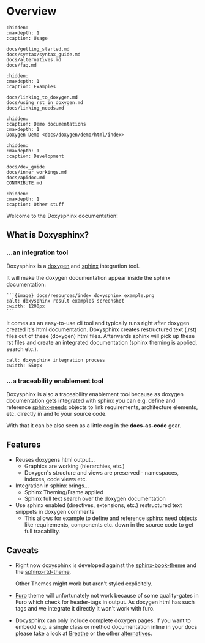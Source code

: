 <!--
=====================================================================================
 C O P Y R I G H T
-------------------------------------------------------------------------------------
 Copyright (c) 2022 by Robert Bosch GmbH. All rights reserved.

 Author(s):
 - Markus Braun, :em engineering methods AG (contracted by Robert Bosch GmbH)
=====================================================================================
-->

# Overview

```{toctree}
:hidden:
:maxdepth: 1
:caption: Usage

docs/getting_started.md
docs/syntax/syntax_guide.md
docs/alternatives.md
docs/faq.md
```

```{toctree}
:hidden:
:maxdepth: 1
:caption: Examples

docs/linking_to_doxygen.md
docs/using_rst_in_doxygen.md
docs/linking_needs.md
```

```{toctree}
:hidden:
:caption: Demo documentations
:maxdepth: 1
Doxygen Demo <docs/doxygen/demo/html/index>
```

```{toctree}
:hidden:
:maxdepth: 1
:caption: Development

docs/dev_guide
docs/inner_workings.md
docs/apidoc.md
CONTRIBUTE.md
```

```{toctree}
:hidden:
:maxdepth: 1
:caption: Other stuff
```

Welcome to the Doxysphinx documentation!

## What is Doxysphinx?

### ...an integration tool

Doxysphinx is a [doxygen](https://doxygen.nl) and [sphinx](https://sphinx-doc.org) integration tool.

It will make the doxygen documentation appear inside the sphinx documentation:

````{card}
```{image} docs/resources/index_doxysphinx_example.png
:alt: doxysphinx result examples screenshot
:width: 1200px
```
````

It comes as an easy-to-use cli tool and typically runs right after doxygen created it's html documentation.
Doxysphinx creates restructured text (.rst) files out of these (doxygen) html files.
Afterwards sphinx will pick up these rst files and create an integrated documentation (sphinx theming is applied, search etc.).

```{image} docs/resources/index_doxysphinx_process.png
:alt: doxysphinx integration process
:width: 550px
```

### ...a traceability enablement tool

Doxysphinx is also a traceability enablement tool because as doxygen documentation gets integrated with sphinx
you can e.g. define and reference [sphinx-needs](https://sphinxcontrib-needs.readthedocs.io/en/latest/)
objects to link requirements, architecture elements, etc. directly in and to your source code.

With that it can be also seen as a little cog in the **docs-as-code** gear.

## Features

* Reuses doxygens html output...
  * Graphics are working (hierarchies, etc.)
  * Doxygen's structure and views are preserved - namespaces, indexes, code views etc.
* Integration in sphinx brings...
  * Sphinx Theming/Frame applied
  * Sphinx full text search over the doxygen documentation
* Use sphinx enabled (directives, extensions, etc.) restructured text snippets in doxygen comments
  * This allows for example to define and reference sphinx need objects like requirements, components etc. down
    in the source code to get full tracability.

## Caveats

* Right now doxysphinx is developed against the [sphinx-book-theme](https://sphinx-book-theme.readthedocs.io/)
  and the [sphinx-rtd-theme](https://sphinx-rtd-theme.readthedocs.io/).

  Other Themes might work but aren't styled explicitely.

* [Furo](https://pradyunsg.me/furo/quickstart/) theme will unfortunately not work because of some quality-gates
  in Furo which check for header-tags in output.
  As doxygen html has such tags and we integrate it directly it won't work with furo.

* Doxysphinx can only include complete doxygen pages. If you want to embedd e.g. a single class or method
  documentation inline in your docs please take a look at [Breathe](https://github.com/michaeljones/breathe)
  or the other [alternatives](./docs/alternatives.md).
